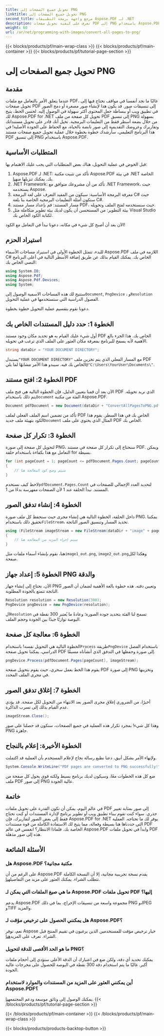 ```yaml
---
title: تحويل جميع الصفحات إلى PNG
linktitle: تحويل جميع الصفحات إلى PNG
second_title: مرجع واجهة برمجة التطبيقات Aspose.PDF لـ .NET
description: تعرف على كيفية تحويل صفحات PDF إلى PNG باستخدام Aspose.PDF لـ .NET من خلال هذا الدليل المفصل. مثالي للمطورين والمتحمسين.
weight: 60
url: /ar/net/programming-with-images/convert-all-pages-to-png/
---
```


{{< blocks/products/pf/main-wrap-class >}}
{{< blocks/products/pf/main-container >}}
{{< blocks/products/pf/tutorial-page-section >}}

# تحويل جميع الصفحات إلى PNG

## مقدمة

عندما يتعلق الأمر بالتعامل مع ملفات PDF، غالبًا ما نجد أنفسنا في مواقف نحتاج فيها إلى تحويل صفحات PDF إلى تنسيقات صور. قد يكون هذا لإنشاء صور مصغرة أو دمج الصور في تطبيق ويب أو ببساطة جعل المحتوى أكثر سهولة في الوصول إليه. لحسن الحظ، يتيح لك Aspose.PDF for .NET تحويل كل صفحة من ملف PDF إلى تنسيق PNG بسهولة من خلال بضعة أسطر فقط من التعليمات البرمجية. تخيل أنك قادر على تحويل مستنداتك وتقاريرك وعروضك التقديمية إلى صور نابضة بالحياة، مع الحفاظ على الجودة الأصلية! في هذا البرنامج التعليمي، سأرشدك خطوة بخطوة خلال عملية تحويل جميع صفحات مستند PDF إلى تنسيق PNG باستخدام Aspose.PDF. 

## المتطلبات الأساسية

قبل الخوض في عملية التحويل، هناك بعض المتطلبات التي يجب عليك الاهتمام بها:

1. Aspose.PDF لـ .NET: تأكد من تثبيت مكتبة Aspose.PDF في بيئة .NET الخاصة بك. يمكنك تنزيلها من[هنا](https://releases.aspose.com/pdf/net/).
2. .NET Framework: تأكد من أن مشروعك متوافق مع .NET Framework، حيث يستخدمه Aspose.
3. معرفة البرمجة الأساسية: سيكون من المفيد التعرف على لغة البرمجة C# حيث ستكون أمثلة التعليمات البرمجية الخاصة بنا بلغة C#.
4. مسار المستند: قم بإعداد مسار مستند PDF، حيث سنستخدمه لفتح الملف وتحويله.
5. بيئة التطوير: من المستحسن أن يكون لديك بيئة تطوير متكاملة مثل Visual Studio لكتابة الكود الخاص بك. 

الآن بعد أن أصبح كل شيء في مكانه، دعونا نبدأ في التعامل مع الكود!

## استيراد الحزم

للبدء، تتمثل الخطوة الأولى في استيراد مساحات الأسماء Aspose.PDF اللازمة في ملف C# الخاص بك. يمكنك القيام بذلك عن طريق إضافة الأسطر التالية في أعلى البرنامج النصي الخاص بك:

```csharp
using System.IO;
using Aspose.Pdf;
using Aspose.Pdf.Devices;
using System;
```

 ستتيح لك هذه المساحات الاسمية الوصول إلى`Document`, `PngDevice` ، و`Resolution` الفصول الدراسية التي ستستخدمها في عملية التحويل.

دعونا نقوم بتقسيم عملية التحويل خطوة بخطوة.

## الخطوة 1: حدد دليل المستندات الخاص بك

أول شيء عليك القيام به هو تحديد مكان وجود مستند PDF الخاص بك. هذا الجزء بالغ الأهمية لأنه يسمح للبرنامج بمعرفة مكان العثور على الملف الذي ترغب في تحويله.

```csharp
string dataDir = "YOUR DOCUMENT DIRECTORY";
```

 يستبدل`"YOUR DOCUMENT DIRECTORY"` مع المسار الفعلي الذي يتم تخزين ملف PDF الخاص بك فيه. سيبدو هذا الأمر مشابهًا لما يلي`@"C:\Users\YourUser\Documents\"`.

## الخطوة 2: افتح مستند PDF

 الآن بعد أن قمنا بتعيين الدليل، فإن الخطوة التالية هي فتح ملف PDF الذي نريد تحويله. يتم ذلك باستخدام`Document` الفئة من مكتبة Aspose.PDF.

```csharp
Document pdfDocument = new Document(dataDir + "ConvertAllPagesToPNG.pdf");
```

 تأكد من تضمين اسم الملف الفعلي لملف PDF الخاص بك في هذا السطر. يقوم هذا الكود بتهيئة ملف جديد`Document` المثال الذي يحتوي على ملف PDF الخاص بك.

## الخطوة 3: تكرار كل صفحة

لتحويل كل صفحة إلى صورة PNG، سنحتاج إلى تكرار كل صفحة في مستند PDF. ويمكن التعامل مع هذا بكفاءة باستخدام حلقة for بسيطة.

```csharp
for (int pageCount = 1; pageCount <= pdfDocument.Pages.Count; pageCount++)
{
    // سيتم وضع كود المعالجة هنا
}
```

 لاحظ كيف نستخدم`pdfDocument.Pages.Count` لتحديد العدد الإجمالي للصفحات في المستند. نبدأ الحلقة عند 1 لأن الصفحات مفهرسة بدءًا من 1.

## الخطوة 4: إنشاء تدفق الصور

داخل الحلقة، الخطوة التالية هي إنشاء مجرى حيث سنحفظ كل ملف صورة PNG. يمكننا تحقيق ذلك باستخدام`FileStream`، تحديد المسار وتنسيق الصور الناتجة.

```csharp
using (FileStream imageStream = new FileStream(dataDir + "image" + pageCount + "_out.png", FileMode.Create))
{
    // سيتم إجراء المزيد من المعالجة هنا
}
```

 هنا، نقوم بإنشاء أسماء ملفات مثل`image1_out.png`, `image2_out.png`وهكذا لكل صفحة.

## الخطوة 5: إعداد جهاز PNG والدقة

الآن، نحتاج إلى إنشاء جهاز PNG وتعيين دقته. هذه خطوة بالغة الأهمية لضمان أن الصور الناتجة تتمتع بالجودة المطلوبة.

```csharp
Resolution resolution = new Resolution(300);
PngDevice pngDevice = new PngDevice(resolution);
```

 ال`Resolution` تسمح لنا الفئة بتحديد جودة الصورة؛ وعادةً ما يُعتبر 300 نقطة في البوصة توازنًا جيدًا بين الجودة وحجم الملف.

## الخطوة 6: معالجة كل صفحة

 الخطوة التالية هي التحويل نفسه! باستخدام`Process` طريقة`PngDevice` باستخدام الفصل الدراسي، يمكننا تحويل صفحة PDF إلى صورة وحفظها في التدفق الذي أنشأناه مسبقًا.

```csharp
pngDevice.Process(pdfDocument.Pages[pageCount], imageStream);
```

يقوم هذا الخط بعمل سحري، حيث يقوم بتحويل صفحة PDF إلى صورة PNG وتخزينها في مجرى الملف المحدد.

## الخطوة 7: إغلاق تدفق الصور

أخيرًا، من الضروري إغلاق مجرى الصور بعد الانتهاء من التحويل لكل صفحة. قد يؤدي عدم القيام بذلك إلى تسرب الذاكرة.

```csharp
imageStream.Close();
```

وهذا كل شيء! بمجرد تكرار هذه العملية في جميع الصفحات، سنكون قد حصلنا على صور PNG جاهزة.

## الخطوة الأخيرة: إعلام بالنجاح

ولإنهاء الأمر بشكل أنيق، دعنا نطبع رسالة نجاح لإعلام المستخدم بأن العملية قد اكتملت.

```csharp
System.Console.WriteLine("PDF pages are converted to PNG successfully!");
```

ضع كل هذه الخطوات معًا، وسيكون لديك برنامج بسيط ولكنه قوي يحول كل صفحة من ملف PDF إلى صور PNG عالية الجودة.

## خاتمة

في عالم اليوم، يمكن أن تكون القدرة على تحويل ملفات PDF إلى صور بمثابة تغيير جذري. سواء كنت تقوم ببناء تطبيق ويب أو تطوير برنامج لإدارة المستندات أو كنت تحتاج فقط إلى بعض الصور لتقاريرك، فإن Aspose.PDF for .NET يوفر لك ما تحتاجه. العملية التي حددناها هنا بسيطة وفعالة، مما يتيح لك الاستفادة الكاملة من قوة مستندات PDF الخاصة بك. فلماذا الانتظار؟ انغمس في عالم Aspose.PDF وابدأ في تحويل ملفات PDF هذه إلى صور مذهلة.

## الأسئلة الشائعة

### هل Aspose.PDF مكتبة مجانية؟
 على الرغم من أن Aspose.PDF يقدم نسخة تجريبية مجانية، إلا أن النسخة الكاملة تتطلب الشراء. يمكنك العثور على مزيد من التفاصيل[هنا](https://purchase.aspose.com/buy).

### ما هي صيغ الملفات التي يمكن لـ Aspose.PDF تحويل ملفات PDF إليها؟
يدعم Aspose.PDF مجموعة واسعة من تنسيقات الإخراج، بما في ذلك PNG وJPEG وTIFF والمزيد.

### هل يمكنني الحصول على ترخيص مؤقت لـ Aspose.PDF؟
 نعم، توفر Aspose خيار ترخيص مؤقت للمستخدمين الذين يرغبون في تقييم المنتج قبل الشراء. تعرف على المزيد[هنا](https://purchase.aspose.com/temporary-license/).

### ما هو الحد الأقصى للدقة لتحويل PNG؟
يمكنك تحديد أي دقة، ولكن ضع في اعتبارك أن الدقة الأعلى ستؤدي إلى أحجام ملفات أكبر. غالبًا ما يتم استخدام دقة 300 نقطة في البوصة للحصول على مخرجات عالية الجودة.

### أين يمكنني العثور على المزيد من المستندات والموارد لاستخدام Aspose.PDF؟
 يمكنك الوصول إلى وثائق موسعة ودعم المجتمع[هنا](https://reference.aspose.com/pdf/net/).
{{< /blocks/products/pf/tutorial-page-section >}}

{{< /blocks/products/pf/main-container >}}
{{< /blocks/products/pf/main-wrap-class >}}

{{< blocks/products/products-backtop-button >}}
